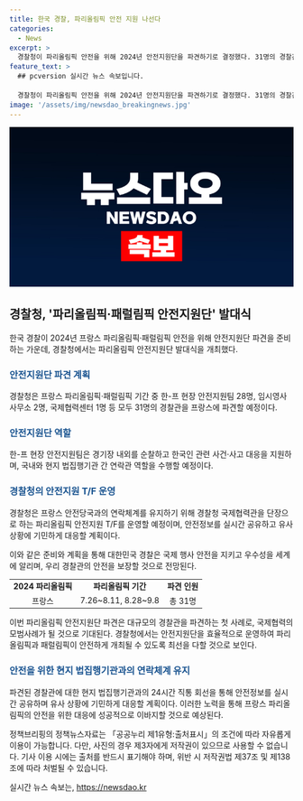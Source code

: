 ```yaml
---
title: 한국 경찰, 파리올림픽 안전 지원 나선다
categories:
  - News
excerpt: >
  경찰청이 파리올림픽 안전을 위해 2024년 안전지원단을 파견하기로 결정했다. 31명의 경찰관으로 구성된 현장 안전지원팀은 한국인 관련 사건에 지원하고, 현지 법 집행 기관과의 연락체계를 유지할 예정이다. 149명 중 31명의 경찰관이 선발되었으며, 이번 파견은 대규모 경찰 파견의 첫 사례이다. 안전지원 T/F는 우리 경찰관에 대한 현지 지원 뿐만 아니라 안전정보를 실시간 공유하는데 중점을 둘 것으로 보인다. 
feature_text: >
  ## pcversion 실시간 뉴스 속보입니다.

  경찰청이 파리올림픽 안전을 위해 2024년 안전지원단을 파견하기로 결정했다. 31명의 경찰관으로 구성된 현장 안전지원팀은 한국인 관련 사건에 지원하고, 현지 법 집행 기관과의 연락체계를 유지할 예정이다. 149명 중 31명의 경찰관이 선발되었으며, 이번 파견은 대규모 경찰 파견의 첫 사례이다. 안전지원 T/F는 우리 경찰관에 대한 현지 지원 뿐만 아니라 안전정보를 실시간 공유하는데 중점을 둘 것으로 보인다. 
image: '/assets/img/newsdao_breakingnews.jpg'
---
```


<p><img src="/assets/img/newsdao_breakingnews.jpg" alt="pcversion 속보" /></p>

<h2 data-ke-size="size26">경찰청, '파리올림픽·패럴림픽 안전지원단' 발대식</h2>

<p data-ke-size="size16">한국 경찰이 2024년 프랑스 파리올림픽·패럴림픽 안전을 위해 안전지원단 파견을 준비하는 가운데, 경찰청에서는 파리올림픽 안전지원단 발대식을 개최했다.</p>

<h3><b><span style="color: #1a5490;">안전지원단 파견 계획</span></b></h3>

<p data-ke-size="size16">경찰청은 프랑스 파리올림픽·패럴림픽 기간 중 한-프 현장 안전지원팀 28명, 임시영사사무소 2명, 국제협력센터 1명 등 모두 31명의 경찰관을 프랑스에 파견할 예정이다.</p>

<h3><b><span style="color: #1a5490;">안전지원단 역할</span></b></h3>

<p data-ke-size="size16">한-프 현장 안전지원팀은 경기장 내외를 순찰하고 한국인 관련 사건·사고 대응을 지원하며, 국내와 현지 법집행기관 간 연락관 역할을 수행할 예정이다.</p>

<h3><b><span style="color: #1a5490;">경찰청의 안전지원 T/F 운영</span></b></h3>

<p data-ke-size="size16">경찰청은 프랑스 안전당국과의 연락체계를 유지하기 위해 경찰청 국제협력관을 단장으로 하는 파리올림픽 안전지원 T/F를 운영할 예정이며, 안전정보를 실시간 공유하고 유사 상황에 기민하게 대응할 계획이다.</p>

<p>이와 같은 준비와 계획을 통해 대한민국 경찰은 국제 행사 안전을 지키고 우수성을 세계에 알리며, 우리 경찰관의 안전을 보장할 것으로 전망된다. </p>

<table>
    <tbody>
        <tr>
            <td style="text-align: center; height: 17px;"><b>2024 파리올림픽</b></td>
            <td style="text-align: center; height: 17px;"><b>파리올림픽 기간</b></td>
            <td style="text-align: center; height: 17px;"><b>파견 인원</b></td>
        </tr>
        <tr>
            <td style="text-align: center; height: 17px;">프랑스</td>
            <td style="text-align: center; height: 17px;">7.26~8.11, 8.28~9.8</td>
            <td style="text-align: center; height: 17px;">총 31명</td>
        </tr>
    </tbody>
</table>

<p data-ke-size="size16">이번 파리올림픽 안전지원단 파견은 대규모의 경찰관을 파견하는 첫 사례로, 국제협력의 모범사례가 될 것으로 기대된다. 경찰청에서는 안전지원단을 효율적으로 운영하여 파리올림픽과 패럴림픽이 안전하게 개최될 수 있도록 최선을 다할 것으로 보인다.</p>

<h3><b><span style="color: #1a5490;">안전을 위한 현지 법집행기관과의 연락체계 유지</span></b></h3>

<p data-ke-size="size16">파견된 경찰관에 대한 현지 법집행기관과의 24시간 직통 회선을 통해 안전정보를 실시간 공유하며 유사 상황에 기민하게 대응할 계획이다. 이러한 노력을 통해 프랑스 파리올림픽의 안전을 위한 대응에 성공적으로 이바지할 것으로 예상된다.</p>

<p>정책브리핑의 정책뉴스자료는 「공공누리 제1유형:출처표시」의 조건에 따라 자유롭게 이용이 가능합니다. 다만, 사진의 경우 제3자에게 저작권이 있으므로 사용할 수 없습니다. 기사 이용 시에는 출처를 반드시 표기해야 하며, 위반 시 저작권법 제37조 및 제138조에 따라 처벌될 수 있습니다. <br> <p data-ke-size="size16"></p></p>
실시간 뉴스 속보는, <a href="https://newsdao.kr" rel="dofollow">https://newsdao.kr</a>



